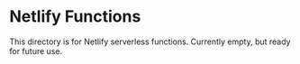 # Netlify Functions

This directory is for Netlify serverless functions.
Currently empty, but ready for future use.

